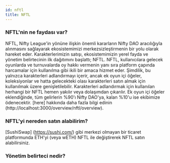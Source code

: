 ```yaml
---
id: nftl
title: NFTL
---
```


### NFTL'nin ne faydası var?

NFTL, Nifty League'in yönüne ilişkin önemli kararların Nifty DAO aracılığıyla alınmasını sağlayarak ekosistemimizi merkezsizleştirmenin bir yolu olarak hareket eder. Karakterlerimizin satışı, ekosistemimizin yerel fayda ve yönetim belirtecinin ilk dağıtımını başlattı; NFTL. NFTL, kullanıcılara gelecek oyunlarda ve turnuvalarda oy hakkı vermenin yanı sıra platform çapında harcamalar için kullanılma gibi ikili bir amaca hizmet eder. Şimdilik, bu yalnızca karakterleri adlandırmayı içerir, ancak ek oyun içi öğeler, koleksiyonlar ve hatta gelecekteki olası karakterleri satın almak için kullanılmak üzere genişletilebilir. Karakterleri adlandırmak için kullanılan herhangi bir NFTL hemen yakılır veya dolaşımdan çıkarılır. Ek oyun içi öğeler eklendiğinde, tüm gelirlerin %90'ı Nifty DAO'ya, kalan %10'u ise ekibimize ödenecektir. [here] hakkında daha fazla bilgi edinin (http://localhost:3000/overview/nftl/overview).

### NFTL'yi nereden satın alabilirim?

\[SushiSwap\] (https://sushi.com/) gibi merkezi olmayan bir ticaret platformunda ETH'yi (veya wETH) NFTL ile değiştirerek NFTL satın alabilirsiniz.

### Yönetim belirteci nedir?
